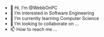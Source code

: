 - 👋 Hi, I’m @WebbOnPC
- 👀 I’m interested in Software Engineering
- 🌱 I’m currently learning Computer Science 
- 💞️ I’m looking to collaborate on ...
- 📫 How to reach me ...

<!---
WebbOnPC/WebbOnPC is a ✨ special ✨ repository because its `README.md` (this file) appears on your GitHub profile.
You can click the Preview link to take a look at your changes.
--->
